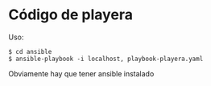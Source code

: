 # Código de playera

Uso:

```code
$ cd ansible
$ ansible-playbook -i localhost, playbook-playera.yaml
```

Obviamente hay que tener ansible instalado
